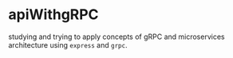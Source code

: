 # apiWithgRPC

studying and trying to apply concepts of gRPC and microservices architecture using `express` and `grpc`.
